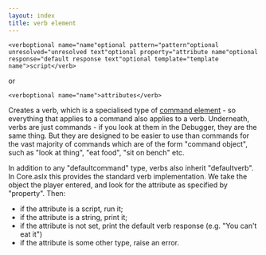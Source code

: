 ```yaml
---
layout: index
title: verb element
---
```


    <verboptional name="name"optional pattern="pattern"optional unresolved="unresolved text"optional property="attribute name"optional response="default response text"optional template="template name">script</verb>

or

    <verboptional name="name">attributes</verb>

Creates a verb, which is a specialised type of [command element](command.html) - so everything that applies to a command also applies to a verb. Underneath, verbs are just commands - if you look at them in the Debugger, they are the same thing. But they are designed to be easier to use than commands for the vast majority of commands which are of the form "command object", such as "look at thing", "eat food", "sit on bench" etc.

In addition to any "defaultcommand" type, verbs also inherit "defaultverb". In Core.aslx this provides the standard verb implementation. We take the object the player entered, and look for the attribute as specified by "property". Then:

-   if the attribute is a script, run it;
-   if the attribute is a string, print it;
-   if the attribute is not set, print the default verb response (e.g. "You can't eat it")
-   if the attribute is some other type, raise an error.

